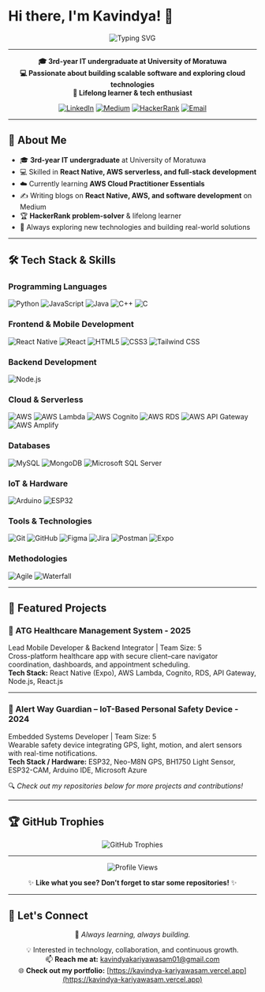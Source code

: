 # Hi there, I'm Kavindya! 👋

<div align="center">
  <img src="https://readme-typing-svg.herokuapp.com?font=Fira+Code&pause=1000&color=2196F3&center=true&vCenter=true&width=435&lines=IT+Undergraduate;Full-Stack+Developer;Cloud+Enthusiast;Problem+Solver" alt="Typing SVG" />
</div>

---

<p align="center">
  <strong>🎓 3rd-year IT undergraduate at University of Moratuwa</strong><br>
  <strong>💻 Passionate about building scalable software and exploring cloud technologies</strong><br>
  <strong>🌱 Lifelong learner & tech enthusiast</strong>
</p>

<div align="center">

[![LinkedIn](https://img.shields.io/badge/LinkedIn-0077B5?style=for-the-badge&logo=linkedin&logoColor=white)](https://www.linkedin.com/in/kavindya-kariyawasam/)
[![Medium](https://img.shields.io/badge/Medium-12100E?style=for-the-badge&logo=medium&logoColor=white)](https://medium.com/@kavindyakariyawasam01)
[![HackerRank](https://img.shields.io/badge/-Hackerrank-2EC866?style=for-the-badge&logo=HackerRank&logoColor=white)](https://www.hackerrank.com/profile/kavindyakariyaw1)
[![Email](https://img.shields.io/badge/Gmail-D14836?style=for-the-badge&logo=gmail&logoColor=white)](mailto:kavindyakariyawasam01@gmail.com)

</div>

---

## 🚀 About Me  

- 🎓 **3rd-year IT undergraduate** at University of Moratuwa  
- 💻 Skilled in **React Native, AWS serverless, and full-stack development**  
- ☁️ Currently learning **AWS Cloud Practitioner Essentials**  
- ✍️ Writing blogs on **React Native, AWS, and software development** on Medium  
- 🏆 **HackerRank problem-solver** & lifelong learner  
- 🌱 Always exploring new technologies and building real-world solutions  

---

## 🛠️ Tech Stack & Skills

### Programming Languages
<p>
  <img alt="Python" src="https://img.shields.io/badge/Python-3776AB?style=for-the-badge&logo=python&logoColor=white"/>
  <img alt="JavaScript" src="https://img.shields.io/badge/JavaScript-F7DF1E?style=for-the-badge&logo=javascript&logoColor=black"/>
  <img alt="Java" src="https://img.shields.io/badge/Java-ED8B00?style=for-the-badge&logo=java&logoColor=white"/>
  <img alt="C++" src="https://img.shields.io/badge/C%2B%2B-00599C?style=for-the-badge&logo=c%2B%2B&logoColor=white"/>
  <img alt="C" src="https://img.shields.io/badge/C-00599C?style=for-the-badge&logo=c&logoColor=white"/>
</p>

### Frontend & Mobile Development
<p>
  <img alt="React Native" src="https://img.shields.io/badge/React_Native-20232A?style=for-the-badge&logo=react&logoColor=61DAFB"/>
  <img alt="React" src="https://img.shields.io/badge/React-20232A?style=for-the-badge&logo=react&logoColor=61DAFB"/>
  <img alt="HTML5" src="https://img.shields.io/badge/HTML5-E34F26?style=for-the-badge&logo=html5&logoColor=white"/>
  <img alt="CSS3" src="https://img.shields.io/badge/CSS3-1572B6?style=for-the-badge&logo=css3&logoColor=white"/>
  <img alt="Tailwind CSS" src="https://img.shields.io/badge/Tailwind_CSS-38B2AC?style=for-the-badge&logo=tailwind-css&logoColor=white"/>
</p>

### Backend Development
<p>
  <img alt="Node.js" src="https://img.shields.io/badge/Node.js-43853D?style=for-the-badge&logo=node.js&logoColor=white"/>
</p>

### Cloud & Serverless
<p>
  <img alt="AWS" src="https://img.shields.io/badge/AWS-232F3E?style=for-the-badge&logo=amazon-aws&logoColor=white"/>
  <img alt="AWS Lambda" src="https://img.shields.io/badge/AWS%20Lambda-FF9900?style=for-the-badge&logo=aws-lambda&logoColor=white"/>
  <img alt="AWS Cognito" src="https://img.shields.io/badge/AWS%20Cognito-FF9900?style=for-the-badge&logo=amazon-aws&logoColor=white"/>
  <img alt="AWS RDS" src="https://img.shields.io/badge/AWS%20RDS-527FFF?style=for-the-badge&logo=amazon-rds&logoColor=white"/>
  <img alt="AWS API Gateway" src="https://img.shields.io/badge/AWS%20API%20Gateway-FF4F8B?style=for-the-badge&logo=amazon-api-gateway&logoColor=white"/>
  <img alt="AWS Amplify" src="https://img.shields.io/badge/AWS%20Amplify-FF9900?style=for-the-badge&logo=aws-amplify&logoColor=white"/>
</p>

### Databases
<p>
  <img alt="MySQL" src="https://img.shields.io/badge/MySQL-00000F?style=for-the-badge&logo=mysql&logoColor=white"/>
  <img alt="MongoDB" src="https://img.shields.io/badge/MongoDB-4EA94B?style=for-the-badge&logo=mongodb&logoColor=white"/>
  <img alt="Microsoft SQL Server" src="https://img.shields.io/badge/Microsoft%20SQL%20Server-CC2927?style=for-the-badge&logo=microsoft%20sql%20server&logoColor=white"/>
</p>

### IoT & Hardware
<p>
  <img alt="Arduino" src="https://img.shields.io/badge/Arduino-00979D?style=for-the-badge&logo=Arduino&logoColor=white"/>
  <img alt="ESP32" src="https://img.shields.io/badge/ESP32-000000?style=for-the-badge&logo=Espressif&logoColor=white"/>
</p>

### Tools & Technologies
<p>
  <img alt="Git" src="https://img.shields.io/badge/Git-F05032?style=for-the-badge&logo=git&logoColor=white"/>
  <img alt="GitHub" src="https://img.shields.io/badge/GitHub-100000?style=for-the-badge&logo=github&logoColor=white"/>
  <img alt="Figma" src="https://img.shields.io/badge/Figma-F24E1E?style=for-the-badge&logo=figma&logoColor=white"/>
  <img alt="Jira" src="https://img.shields.io/badge/Jira-0052CC?style=for-the-badge&logo=Jira&logoColor=white"/>
  <img alt="Postman" src="https://img.shields.io/badge/Postman-FF6C37?style=for-the-badge&logo=postman&logoColor=white"/>
  <img alt="Expo" src="https://img.shields.io/badge/Expo-000020?style=for-the-badge&logo=expo&logoColor=white"/>
</p>

### Methodologies
<p>
  <img alt="Agile" src="https://img.shields.io/badge/Agile-0052CC?style=for-the-badge&logo=agile&logoColor=white"/>
  <img alt="Waterfall" src="https://img.shields.io/badge/Waterfall-00599C?style=for-the-badge&logoColor=white"/>
</p>

---

## 🌟 Featured Projects

### 🏥 ATG Healthcare Management System - 2025
Lead Mobile Developer & Backend Integrator | Team Size: 5  
Cross-platform healthcare app with secure client–care navigator coordination, dashboards, and appointment scheduling.  
**Tech Stack:** React Native (Expo), AWS Lambda, Cognito, RDS, API Gateway, Node.js, React.js  

---

### 🚨 Alert Way Guardian – IoT-Based Personal Safety Device - 2024
Embedded Systems Developer | Team Size: 5  
Wearable safety device integrating GPS, light, motion, and alert sensors with real-time notifications.  
**Tech Stack / Hardware:** ESP32, Neo-M8N GPS, BH1750 Light Sensor, ESP32-CAM, Arduino IDE, Microsoft Azure

🔍 *Check out my repositories below for more projects and contributions!*

---

## 🏆 GitHub Trophies

<div align="center">
  <img src="https://github-profile-trophy.vercel.app/?username=Kavindya-Kariyawasam&theme=tokyonight&no-frame=true&no-bg=true&margin-w=4&title=MultiLanguage,Commits,Repositories,PullRequest,Followers" alt="GitHub Trophies"/>
</div>

---

<div align="center">
  <img src="https://komarev.com/ghpvc/?username=Kavindya-Kariyawasam&label=Profile%20Views&color=0e75b6&style=flat" alt="Profile Views" />
</div>

<div align="center">
  
✨ **Like what you see? Don’t forget to star some repositories!** ✨

</div>

---

## 🤝 Let's Connect  

<div align="center">

🌱 <em>Always learning, always building.</em>  

💡 Interested in technology, collaboration, and continuous growth.  
📫 **Reach me at:** [kavindyakariyawasam01@gmail.com](mailto:kavindyakariyawasam01@gmail.com)  
🌐 **Check out my portfolio:** [https://kavindya-kariyawasam.vercel.app](https://kavindya-kariyawasam.vercel.app)
</div>
